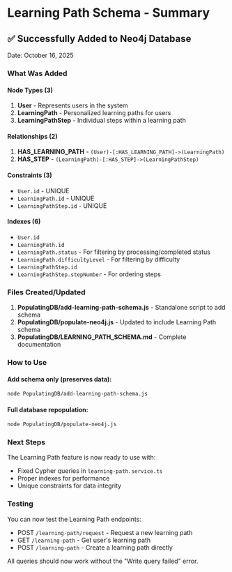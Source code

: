 # Learning Path Schema - Summary

## ✅ Successfully Added to Neo4j Database

Date: October 16, 2025

### What Was Added

#### Node Types (3)
1. **User** - Represents users in the system
2. **LearningPath** - Personalized learning paths for users
3. **LearningPathStep** - Individual steps within a learning path

#### Relationships (2)
1. **HAS_LEARNING_PATH** - `(User)-[:HAS_LEARNING_PATH]->(LearningPath)`
2. **HAS_STEP** - `(LearningPath)-[:HAS_STEP]->(LearningPathStep)`

#### Constraints (3)
- `User.id` - UNIQUE
- `LearningPath.id` - UNIQUE  
- `LearningPathStep.id` - UNIQUE

#### Indexes (6)
- `User.id`
- `LearningPath.id`
- `LearningPath.status` - For filtering by processing/completed status
- `LearningPath.difficultyLevel` - For filtering by difficulty
- `LearningPathStep.id`
- `LearningPathStep.stepNumber` - For ordering steps

### Files Created/Updated

1. **PopulatingDB/add-learning-path-schema.js** - Standalone script to add schema
2. **PopulatingDB/populate-neo4j.js** - Updated to include Learning Path schema
3. **PopulatingDB/LEARNING_PATH_SCHEMA.md** - Complete documentation

### How to Use

#### Add schema only (preserves data):
```bash
node PopulatingDB/add-learning-path-schema.js
```

#### Full database repopulation:
```bash
node PopulatingDB/populate-neo4j.js
```

### Next Steps

The Learning Path feature is now ready to use with:
- Fixed Cypher queries in `learning-path.service.ts`
- Proper indexes for performance
- Unique constraints for data integrity

### Testing

You can now test the Learning Path endpoints:
- POST `/learning-path/request` - Request a new learning path
- GET `/learning-path` - Get user's learning path
- POST `/learning-path` - Create a learning path directly

All queries should now work without the "Write query failed" error.
